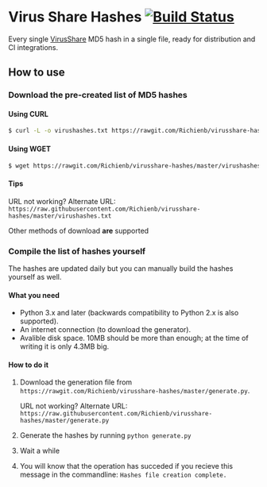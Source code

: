 # Virus Share Hashes [![Build Status](https://travis-ci.com/Richienb/virusshare-hashes.svg?branch=master)](https://travis-ci.com/Richienb/virusshare-hashes)

Every single [VirusShare](https://virusshare.com/hashes.4n6) MD5 hash in a single file, ready for distribution and CI integrations.

## How to use

### Download the pre-created list of MD5 hashes

#### Using CURL

```sh
$ curl -L -o virushashes.txt https://rawgit.com/Richienb/virusshare-hashes/master/virushashes.txt
```

#### Using WGET

```sh
$ wget https://rawgit.com/Richienb/virusshare-hashes/master/virushashes.txt
```

#### Tips

URL not working? Alternate URL: `https://raw.githubusercontent.com/Richienb/virusshare-hashes/master/virushashes.txt`

Other methods of download **are** supported

### Compile the list of hashes yourself

The hashes are updated daily but you can manually build the hashes yourself as well.

#### What you need

- Python 3.x and later (backwards compatibility to Python 2.x is also supported).
- An internet connection (to download the generator).
- Avalible disk space. 10MB should be more than enough; at the time of writing it is only 4.3MB big.

#### How to do it

1. Download the generation file from `https://rawgit.com/Richienb/virusshare-hashes/master/generate.py`. 

    URL not working? Alternate URL: `https://raw.githubusercontent.com/Richienb/virusshare-hashes/master/generate.py`
  
2. Generate the hashes by running `python generate.py`

3. Wait a while

4. You will know that the operation has succeded if you recieve this message in the commandline: `Hashes file creation complete.`
